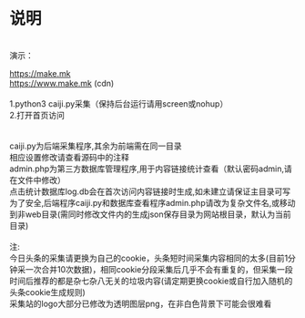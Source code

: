 # 说明
<br>
演示：

https://make.mk <br>
https://www.make.mk (cdn)
<br><br>
1.python3 caiji.py采集（保持后台运行请用screen或nohup）
<br>
2.打开首页访问<br>
<br><br>
caiji.py为后端采集程序,其余为前端需在同一目录
<br>
相应设置修改请查看源码中的注释
<br>
admin.php为第三方数据库管理程序,用于内容链接统计查看（默认密码admin,请在文件中修改）
<br>
点击统计数据库log.db会在首次访问内容链接时生成,如未建立请保证主目录可写
<br>
为了安全,后端程序caiji.py和数据库查看程序admin.php请改为复杂文件名,或移动到非web目录(需同时修改文件内的生成json保存目录为网站根目录，默认为当前目录)
<br><br>
注:<br>
今日头条的采集请更换为自己的cookie，头条短时间采集内容相同的太多(目前1分钟采一次合并10次数据)，相同cookie分段采集后几乎不会有重复的，但采集一段时间后推荐的都是杂七杂八无关的垃圾内容(请定期更换cookie或自行加入随机的头条cookie生成规则)
<br>
采集站的logo大部分已修改为透明图层png，在非白色背景下可能会很难看
